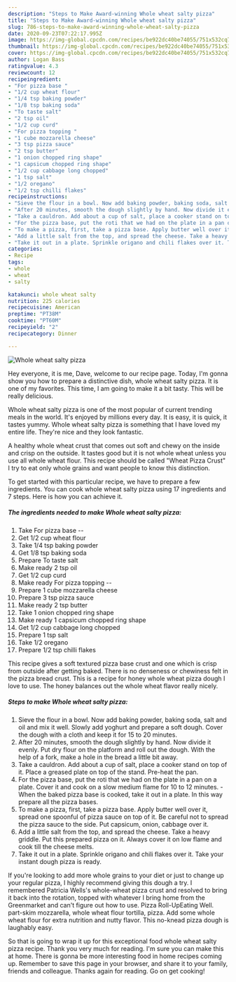```yaml
---
description: "Steps to Make Award-winning Whole wheat salty pizza"
title: "Steps to Make Award-winning Whole wheat salty pizza"
slug: 786-steps-to-make-award-winning-whole-wheat-salty-pizza
date: 2020-09-23T07:22:17.995Z
image: https://img-global.cpcdn.com/recipes/be922dc40be74055/751x532cq70/whole-wheat-salty-pizza-recipe-main-photo.jpg
thumbnail: https://img-global.cpcdn.com/recipes/be922dc40be74055/751x532cq70/whole-wheat-salty-pizza-recipe-main-photo.jpg
cover: https://img-global.cpcdn.com/recipes/be922dc40be74055/751x532cq70/whole-wheat-salty-pizza-recipe-main-photo.jpg
author: Logan Bass
ratingvalue: 4.3
reviewcount: 12
recipeingredient:
- "For pizza base "
- "1/2 cup wheat flour"
- "1/4 tsp baking powder"
- "1/8 tsp baking soda"
- "To taste salt"
- "2 tsp oil"
- "1/2 cup curd"
- "For pizza topping "
- "1 cube mozzarella cheese"
- "3 tsp pizza sauce"
- "2 tsp butter"
- "1 onion chopped ring shape"
- "1 capsicum chopped ring shape"
- "1/2 cup cabbage long chopped"
- "1 tsp salt"
- "1/2 oregano"
- "1/2 tsp chilli flakes"
recipeinstructions:
- "Sieve the flour in a bowl. Now add baking powder, baking soda, salt and oil and mix it well. Slowly add yoghurt and prepare a soft dough. Cover the dough with a cloth and keep it for 15 to 20 minutes."
- "After 20 minutes, smooth the dough slightly by hand. Now divide it evenly. Put dry flour on the platform and roll out the dough. With the help of a fork, make a hole in the bread a little bit away."
- "Take a cauldron. Add about a cup of salt, place a cooker stand on top of it. Place a greased plate on top of the stand. Pre-heat the pan."
- "For the pizza base, put the roti that we had on the plate in a pan on a plate. Cover it and cook on a slow medium flame for 10 to 12 minutes.  When the baked pizza base is cooked, take it out in a plate. In this way prepare all the pizza bases."
- "To make a pizza, first, take a pizza base. Apply butter well over it, spread one spoonful of pizza sauce on top of it. Be careful not to spread the pizza sauce to the side. Put capsicum, onion, cabbage over it."
- "Add a little salt from the top, and spread the cheese. Take a heavy griddle. Put this prepared pizza on it. Always cover it on low flame and cook till the cheese melts."
- "Take it out in a plate. Sprinkle origano and chili flakes over it. Take your instant dough pizza is ready."
categories:
- Recipe
tags:
- whole
- wheat
- salty

katakunci: whole wheat salty 
nutrition: 225 calories
recipecuisine: American
preptime: "PT38M"
cooktime: "PT60M"
recipeyield: "2"
recipecategory: Dinner

---
```



![Whole wheat salty pizza](https://img-global.cpcdn.com/recipes/be922dc40be74055/751x532cq70/whole-wheat-salty-pizza-recipe-main-photo.jpg)

Hey everyone, it is me, Dave, welcome to our recipe page. Today, I'm gonna show you how to prepare a distinctive dish, whole wheat salty pizza. It is one of my favorites. This time, I am going to make it a bit tasty. This will be really delicious.

Whole wheat salty pizza is one of the most popular of current trending meals in the world. It's enjoyed by millions every day. It is easy, it is quick, it tastes yummy. Whole wheat salty pizza is something that I have loved my entire life. They're nice and they look fantastic.

A healthy whole wheat crust that comes out soft and chewy on the inside and crisp on the outside. It tastes good but it is not whole wheat unless you use all whole wheat flour. This recipe should be called &#34;Wheat Pizza Crust&#34; I try to eat only whole grains and want people to know this distinction.


To get started with this particular recipe, we have to prepare a few ingredients. You can cook whole wheat salty pizza using 17 ingredients and 7 steps. Here is how you can achieve it.

<!--inarticleads1-->

##### The ingredients needed to make Whole wheat salty pizza:

1. Take For pizza base --
1. Get 1/2 cup wheat flour
1. Take 1/4 tsp baking powder
1. Get 1/8 tsp baking soda
1. Prepare To taste salt
1. Make ready 2 tsp oil
1. Get 1/2 cup curd
1. Make ready For pizza topping --
1. Prepare 1 cube mozzarella cheese
1. Prepare 3 tsp pizza sauce
1. Make ready 2 tsp butter
1. Take 1 onion chopped ring shape
1. Make ready 1 capsicum chopped ring shape
1. Get 1/2 cup cabbage long chopped
1. Prepare 1 tsp salt
1. Take 1/2 oregano
1. Prepare 1/2 tsp chilli flakes


This recipe gives a soft textured pizza base crust and one which is crisp from outside after getting baked. There is no denseness or chewiness felt in the pizza bread crust. This is a recipe for honey whole wheat pizza dough I love to use. The honey balances out the whole wheat flavor really nicely. 

<!--inarticleads2-->

##### Steps to make Whole wheat salty pizza:

1. Sieve the flour in a bowl. Now add baking powder, baking soda, salt and oil and mix it well. Slowly add yoghurt and prepare a soft dough. Cover the dough with a cloth and keep it for 15 to 20 minutes.
1. After 20 minutes, smooth the dough slightly by hand. Now divide it evenly. Put dry flour on the platform and roll out the dough. With the help of a fork, make a hole in the bread a little bit away.
1. Take a cauldron. Add about a cup of salt, place a cooker stand on top of it. Place a greased plate on top of the stand. Pre-heat the pan.
1. For the pizza base, put the roti that we had on the plate in a pan on a plate. Cover it and cook on a slow medium flame for 10 to 12 minutes. -  When the baked pizza base is cooked, take it out in a plate. In this way prepare all the pizza bases.
1. To make a pizza, first, take a pizza base. Apply butter well over it, spread one spoonful of pizza sauce on top of it. Be careful not to spread the pizza sauce to the side. Put capsicum, onion, cabbage over it.
1. Add a little salt from the top, and spread the cheese. Take a heavy griddle. Put this prepared pizza on it. Always cover it on low flame and cook till the cheese melts.
1. Take it out in a plate. Sprinkle origano and chili flakes over it. Take your instant dough pizza is ready.


If you&#39;re looking to add more whole grains to your diet or just to change up your regular pizza, I highly recommend giving this dough a try. I remembered Patricia Wells&#39;s whole-wheat pizza crust and resolved to bring it back into the rotation, topped with whatever I bring home from the Greenmarket and can&#39;t figure out how to use. Pizza Roll-UpEating Well. part-skim mozzarella, whole wheat flour tortilla, pizza. Add some whole wheat flour for extra nutrition and nutty flavor. This no-knead pizza dough is laughably easy. 

So that is going to wrap it up for this exceptional food whole wheat salty pizza recipe. Thank you very much for reading. I'm sure you can make this at home. There is gonna be more interesting food in home recipes coming up. Remember to save this page in your browser, and share it to your family, friends and colleague. Thanks again for reading. Go on get cooking!
